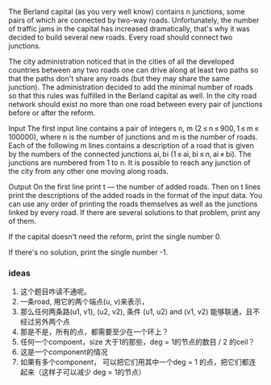 The Berland capital (as you very well know) contains n junctions, some pairs of which are connected by two-way roads. Unfortunately, the number of traffic jams in the capital has increased dramatically, that's why it was decided to build several new roads. Every road should connect two junctions.

The city administration noticed that in the cities of all the developed countries between any two roads one can drive along at least two paths so that the paths don't share any roads (but they may share the same junction). The administration decided to add the minimal number of roads so that this rules was fulfilled in the Berland capital as well. In the city road network should exist no more than one road between every pair of junctions before or after the reform.

Input
The first input line contains a pair of integers n, m (2 ≤ n ≤ 900, 1 ≤ m ≤ 100000), where n is the number of junctions and m is the number of roads. Each of the following m lines contains a description of a road that is given by the numbers of the connected junctions ai, bi (1 ≤ ai, bi ≤ n, ai ≠ bi). The junctions are numbered from 1 to n. It is possible to reach any junction of the city from any other one moving along roads.

Output
On the first line print t — the number of added roads. Then on t lines print the descriptions of the added roads in the format of the input data. You can use any order of printing the roads themselves as well as the junctions linked by every road. If there are several solutions to that problem, print any of them.

If the capital doesn't need the reform, print the single number 0.

If there's no solution, print the single number -1.

### ideas
1. 这个题目咋读不通呢。
2. 一条road, 用它的两个端点(u, v)来表示，
3. 那么任何两条路(u1, v1), (u2, v2), 条件 (u1, u2) and (v1, v2) 能够联通，且不经过另外两个点
4. 那是不是，所有的点，都需要至少在一个环上？
5. 任何一个compoent，size 大于1的那些，deg = 1的节点的数目 / 2 的ceil？
6. 这是一个component的情况
7. 如果有多个component， 可以把它们用其中一个deg = 1 的点，把它们都连起来（这样子可以减少 deg = 1的节点）